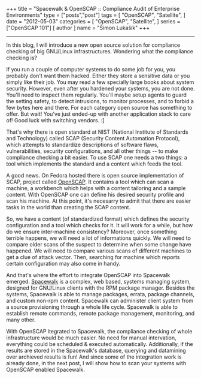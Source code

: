 +++
title = "Spacewalk & OpenSCAP :: Compliance Audit of Enterprise Environments"
type = ["posts","post"]
tags = [
    "OpenSCAP",
    "Satellite",
]
date = "2012-05-03"
categories = [
    "OpenSCAP",
    "Satellite",
]
series = ["OpenSCAP 101"]
[ author ]
  name = "Šimon Lukašík"
+++

  ----

In this blog, I will introduce a new open source solution for compliance checking of big GNU/Linux infrastructures. Wondering what the compliance checking is?

If you run a couple of computer systems to do some job for you, you probably don't want them hacked. Either they store a sensitive data or you simply like their job. You may read a few specially large books about system security. However, even after you hardened your systems, you are not done. You'll need to inspect them regularly. You'll maybe setup agents to guard the setting safety, to detect intrusions, to monitor processes, and to forbid a few bytes here and there. For each category open source has something to offer. But wait! You've just ended-up with another application stack to care of! Good luck with switching vendors. :]

That's why there is open standard at NIST (National Institute of Standards and Technology) called SCAP (Security Content Automation Protocol), which attempts to standardize descriptions of software flaws, vulnerabilities, security configurations, and all other things -- to make compliance checking a bit easier. To use SCAP one needs a two things: a tool which implements the standard and a content which feeds the tool.

A good news. On Fedora hosted there is open source implementation of SCAP, project called [OpenSCAP](http://www.open-scap.org/). It contains a tool which can scan a machine, a workbench which helps with a content tailoring and a sample content. With OpenSCAP one can define his desired security profile and scan his machine. At this point, it's necesarry to admit that there are easier tasks in the world than creating the SCAP content.

So, we have a content (of standardized format) which defines the security configuration and a tool which checks for it. It will work for a while, but how do we ensure inter-machine consistency? Moreover, once something terrible happens, we will need a lot of informations quickly. We will need to compare older scans of the suspect to determine when some change have happened. We will need to compare various scans of different machines to get a clue of attack vector. Then, searching for machine which reports certain configuration may also come in handy.

And that's where the effort to integrate OpenSCAP into Spacewalk emerged. [Spacewalk](http://spacewalkproject.org/) is a complex, web based, systems managing system, designed for GNU/Linux clients with the RPM package manager. Besides the systems, Spacewalk is able to manage packages, errata, package channels, and custom non-rpm content. Spacewalk can administer client system from a source provisioning through a whole life cycle. Spacewalk is able to establish remote commands, remote package management, monitoring, and many other.

With OpenSCAP itegrated to Spacewalk, the compliance checking of whole infrastructure would be much easier. No need for manual intervation, everything could be scheduled & executed automatically. Additionally, if the results are stored in the Spacewalk's database, querying and datamining over archieved results is fun! And since some of the integration work is already done, in the next post, I will show how to scan your systems with OpenSCAP enabled Spacewalk.
